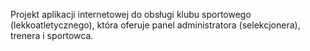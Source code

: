 Projekt aplikacji internetowej do obsługi klubu sportowego (lekkoatletycznego), która oferuje panel administratora (selekcjonera), trenera i sportowca.
